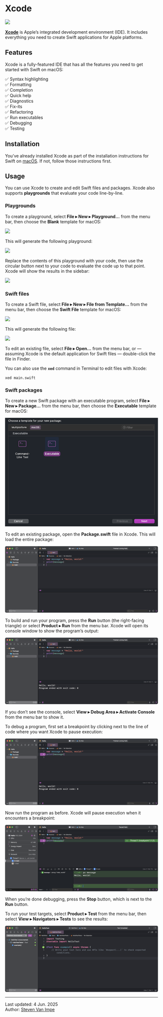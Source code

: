 # Xcode

![](xcode.png)

[**Xcode**](https://developer.apple.com/xcode/) is Apple’s integrated development environment (IDE). It includes everything you need to create Swift applications for Apple platforms.

## Features

Xcode is a fully-featured IDE that has all the features you need to get started with Swift on macOS:

✅ Syntax highlighting \
✅ Formatting \
✅ Completion \
✅ Quick help \
✅ Diagnostics \
✅ Fix-its \
✅ Refactoring \
✅ Run executables \
✅ Debugging \
✅ Testing

## Installation

You’ve already installed Xcode as part of the installation instructions for Swift on [macOS](../../platforms/macOS/README.md). If not, follow those instructions first.

## Usage

You can use Xcode to create and edit Swift files and packages. Xcode also supports **playgrounds** that evaluate your code line-by-line.

### Playgrounds

To create a playground, select **File ▸ New ▸ Playground...** from the menu bar, then choose the **Blank** template for macOS:

![](macos-playground.png)

This will generate the following playground:

![](playground-new.png)

Replace the contents of this playground with your code, then use the circular button next to your code to evaluate the code up to that point. Xcode will show the results in the sidebar:

![](playground-evaluated.png)

### Swift files

To create a Swift file, select **File ▸ New ▸ File from Template...** from the menu bar, then choose the **Swift File** template for macOS:

![](macos-file.png)

This will generate the following file:

![](file-new.png)

To edit an existing file, select **File ▸ Open...** from the menu bar, or — assuming Xcode is the default application for Swift files — double-click the file in Finder.

You can also use the **`xed`** command in Terminal to edit files with Xcode:

```
xed main.swift
```

### Swift packages

To create a new Swift package with an executable program, select **File ▸ New ▸ Package...** from the menu bar, then choose the **Executable** template for macOS:

![](package-new.png)

To edit an existing package, open the **Package.swift** file in Xcode. This will load the entire package:

![](package.png)

To build and run your program, press the **Run** button (the right-facing triangle) or select **Product ▸ Run** from the menu bar. Xcode will open its console window to show the program’s output:

![](package-output.png)

If you don’t see the console, select **View ▸ Debug Area ▸ Activate Console** from the menu bar to show it.

To debug a program, first set a breakpoint by clicking next to the line of code where you want Xcode to pause execution:

![](breakpoint.png)

Now run the program as before. Xcode will pause execution when it encounters a breakpoint:

![](debugging.png)

When you’re done debugging, press the **Stop** button, which is next to the **Run** button.

To run your test targets, select **Product ▸ Test** from the menu bar, then select **View ▸ Navigators ▸ Tests** to see the results:

![](testing.png)

---

Last updated: 4 Jun. 2025 \
Author: [Steven Van Impe](https://github.com/svanimpe)
